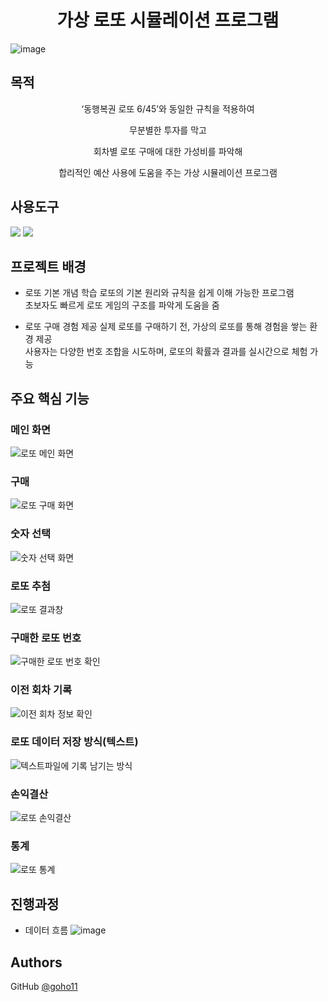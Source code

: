 <h1 align="center"> 가상 로또 시뮬레이션 프로그램 </h1>

![image](https://github.com/user-attachments/assets/ae545367-0255-4e22-a20c-1e5b54ced971)

<h2>목적</h2>
<p align="center"> ‘동행복권 로또 6/45’와 동일한 규칙을 적용하여</p>
<p align="center">무분별한 투자를 막고</p>  
<p align="center">회차별 로또 구매에 대한 가성비를 파악해</p>
<p align="center">합리적인 예산 사용에 도움을 주는 가상 시뮬레이션 프로그램</p>

<p align="center">
  <h2>사용도구</h2>
 
 <img src="https://img.shields.io/badge/Java-%23FF7800"> <img src="https://img.shields.io/badge/Eclipse-2C2255?logo=eclipseide&logoColor=white">

## 프로젝트 배경 
- 로또 기본 개념 학습
로또의 기본 원리와 규칙을 쉽게 이해 가능한 프로그램      
초보자도 빠르게 로또 게임의 구조를 파악게 도움을 줌   

- 로또 구매 경험 제공
실제 로또를 구매하기 전, 가상의 로또를 통해 경험을 쌓는 환경 제공      
사용자는 다양한 번호 조합을 시도하며, 로또의 확률과 결과를 실시간으로 체험 가능

## 주요 핵심 기능
### 메인 화면   
![로또 메인 화면](https://github.com/user-attachments/assets/5b7a8852-2776-4621-91ab-ea77c4be217c)

### 구매
![로또 구매 화면](https://github.com/user-attachments/assets/60edf2a8-9a98-43a6-824a-dfc0398505c0)

### 숫자 선택
![숫자 선택 화면](https://github.com/user-attachments/assets/a65df7a2-51c6-4467-9014-352a5b0e8986)

### 로또 추첨
![로또 결과창](https://github.com/user-attachments/assets/e9175d81-d701-471a-89bb-83ba2c3f033c)

### 구매한 로또 번호
![구매한 로또 번호 확인](https://github.com/user-attachments/assets/0a7e2381-03ce-479d-9c73-07e264d48921)

### 이전 회차 기록
![이전 회차 정보 확인](https://github.com/user-attachments/assets/d3a28294-176d-4fad-ba50-f0a6470ec338)

### 로또 데이터 저장 방식(텍스트)
![텍스트파일에 기록 남기는 방식](https://github.com/user-attachments/assets/39d4db95-895d-46e9-b25d-077178ac8413)

### 손익결산
![로또 손익결산](https://github.com/user-attachments/assets/352c9bf4-c02a-4ba1-a289-ccd0ad0d54d9)

### 통계
![로또 통계](https://github.com/user-attachments/assets/e0659dc3-5803-4125-9c6a-79e0a1c20eee)

## 진행과정
- 데이터 흐름
![image](https://github.com/user-attachments/assets/96581d32-b9d7-44e2-9364-204485d3af51)



## Authors
GitHub [@goho11](https://github.com/goho11)
